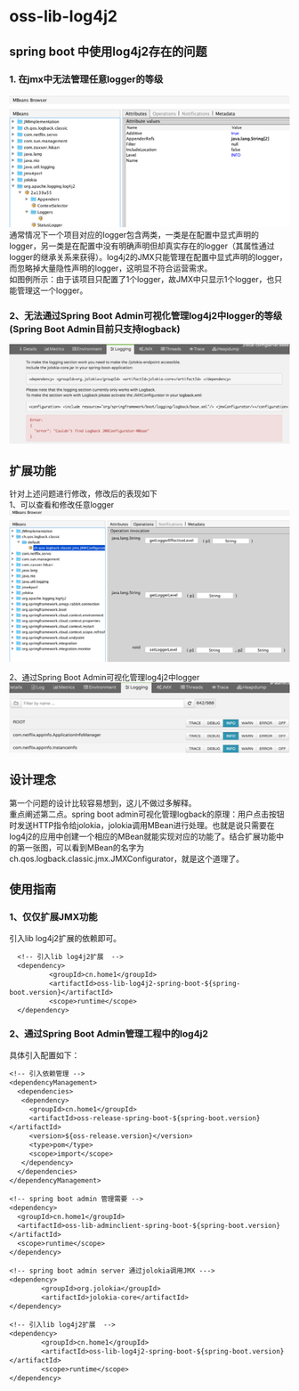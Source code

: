 
# oss-lib-log4j2

## spring boot 中使用log4j2存在的问题  
### 1. 在jmx中无法管理任意logger的等级  
![configserver.png](src/readme/log4j2-jmx-1.png)
通常情况下一个项目对应的logger包含两类，一类是在配置中显式声明的logger，另一类是在配置中没有明确声明但却真实存在的logger（其属性通过logger的继承关系来获得）。log4j2的JMX只能管理在配置中显式声明的logger，而忽略掉大量隐性声明的logger，这明显不符合运营需求。  
如图例所示：由于该项目只配置了1个logger，故JMX中只显示1个logger，也只能管理这一个logger。
### 2、无法通过Spring Boot Admin可视化管理log4j2中logger的等级(Spring Boot Admin目前只支持logback)  
![configserver.png](src/readme/springboot-admin-logging-error.png)   

## 扩展功能
针对上述问题进行修改，修改后的表现如下  
1、可以查看和修改任意logger
![configserver.png](src/readme/log4j2-jmx-2.png)

2、通过Spring Boot Admin可视化管理log4j2中logger
![configserver.png](src/readme/springboot-admin-logging.png)

## 设计理念  
第一个问题的设计比较容易想到，这儿不做过多解释。  
重点阐述第二点。spring boot admin可视化管理logback的原理：用户点击按钮时发送HTTP指令给jolokia，jolokia调用MBean进行处理。也就是说只需要在log4j2的应用中创建一个相应的MBean就能实现对应的功能了。结合扩展功能中的第一张图，可以看到MBean的名字为ch.qos.logback.classic.jmx.JMXConfigurator，就是这个道理了。

## 使用指南
### 1、仅仅扩展JMX功能
  引入lib log4j2扩展的依赖即可。 
  
      <!-- 引入lib log4j2扩展  -->
      <dependency>
              <groupId>cn.home1</groupId>
              <artifactId>oss-lib-log4j2-spring-boot-${spring-boot.version}</artifactId>
              <scope>runtime</scope>
      </dependency>   

### 2、通过Spring Boot Admin管理工程中的log4j2

具体引入配置如下：  

    <!-- 引入依赖管理 -->
    <dependencyManagement>
      <dependencies>
       <dependency>
         <groupId>cn.home1</groupId>
         <artifactId>oss-release-spring-boot-${spring-boot.version}</artifactId>
         <version>${oss-release.version}</version>
         <type>pom</type>
         <scope>import</scope>
       </dependency>
      </dependencies>
    </dependencyManagement>

    <!-- spring boot admin 管理需要 -->
    <dependency>
      <groupId>cn.home1</groupId>
      <artifactId>oss-lib-adminclient-spring-boot-${spring-boot.version}</artifactId>
      <scope>runtime</scope>
    </dependency>
    
    <!-- spring boot admin server 通过jolokia调用JMX --->
    <dependency>
            <groupId>org.jolokia</groupId>
            <artifactId>jolokia-core</artifactId>
    </dependency>
    
    <!-- 引入lib log4j2扩展  -->
    <dependency>
            <groupId>cn.home1</groupId>
            <artifactId>oss-lib-log4j2-spring-boot-${spring-boot.version}</artifactId>
            <scope>runtime</scope>
    </dependency>
